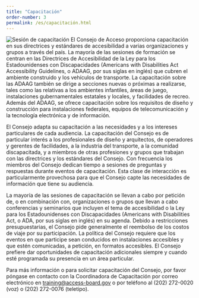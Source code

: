```yaml
---
title: "Capacitación"
order-number: 3
permalink: /es/capacitación.html
---
```


![Sesión de capacitación](images/the_board/train.jpg) El Consejo de Acceso proporciona capacitación en sus directrices y estándares de accesibilidad a varias organizaciones y grupos a través del país. La mayoría de las sesiones de formación se centran en las Directrices de Accesibilidad de la Ley para los Estadounidenses con Discapacidades (Americans with Disabilities Act Accessibility Guidelines, o ADAAG, por sus siglas en inglés) que cubren el ambiente construido y los vehículos de transporte. La capacitación sobre las ADAAG también se dirige a secciones nuevas o próximas a realizarse, tales como las relativas a los ambientes infantiles, áreas de juego, instalaciones gubernamentales estatales y locales, y facilidades de recreo. Además del ADAAG, se ofrece capacitación sobre los requisitos de diseño y construcción para instalaciones federales, equipos de telecomunicación y la tecnología electrónica y de información.

El Consejo adapta su capacitación a las necesidades y a los intereses particulares de cada audiencia. La capacitación del Consejo es de particular interés a los profesionales de diseño y arquitectos, de operadores y gerentes de facilidades, a la industria del transporte, a la comunidad discapacitada, y a miembros de otras profesiones y grupos que trabajan con las directrices y los estándares del Consejo. Con frecuencia los miembros del Consejo dedican tiempo a sesiones de preguntas y respuestas durante eventos de capacitación. Esta clase de interacción es particularmente provechosa para que el Consejo capte las necesidades de información que tiene su audiencia.

La mayoría de las sesiones de capacitación se llevan a cabo por petición de, o en combinación con, organizaciones o grupos que llevan a cabo conferencias y seminarios que incluyen el tema de accesibilidad o la Ley para los Estadounidenses con Discapacidades (Americans with Disabilities Act, o ADA, por sus siglas en inglés) en su agenda. Debido a restricciones presupuestarias, el Consejo pide generalmente el reembolso de los costos de viaje por su participación. La política del Consejo requiere que los eventos en que participe sean conducidos en instalaciones accesibles y que estén comunicadas, a petición, en formatos accesibles. El Consejo prefiere dar oportunidades de capacitación adicionales siempre y cuando esté programada su presencia en un área particular.

Para más información o para solicitar capacitación del Consejo, por favor póngase en contacto con la Coordinadora de Capacitación por correo electrónico en <training@access-board.gov> o por teléfono al (202) 272-0020 (voz) o (202) 272-0076 (teletipo).

